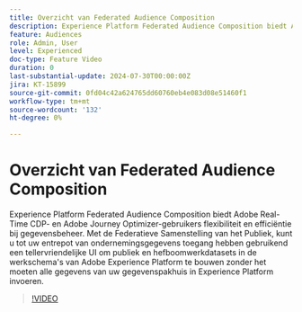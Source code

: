 ```yaml
---
title: Overzicht van Federated Audience Composition
description: Experience Platform Federated Audience Composition biedt Adobe Real-Time CDP- en Adobe Journey Optimizer-gebruikers flexibiliteit en efficiëntie bij gegevensbeheer. Met de Federatieve Samenstelling van het Publiek, kunt u tot uw entrepot van ondernemingsgegevens toegang hebben gebruikend een tellervriendelijke UI om publiek en hefboomwerkdatasets in de werkschema's van Adobe Experience Platform te bouwen zonder het moeten alle gegevens van uw gegevenspakhuis in Experience Platform invoeren.
feature: Audiences
role: Admin, User
level: Experienced
doc-type: Feature Video
duration: 0
last-substantial-update: 2024-07-30T00:00:00Z
jira: KT-15899
source-git-commit: 0fd04c42a624765dd60760eb4e083d08e51460f1
workflow-type: tm+mt
source-wordcount: '132'
ht-degree: 0%

---
```



# Overzicht van Federated Audience Composition

Experience Platform Federated Audience Composition biedt Adobe Real-Time CDP- en Adobe Journey Optimizer-gebruikers flexibiliteit en efficiëntie bij gegevensbeheer. Met de Federatieve Samenstelling van het Publiek, kunt u tot uw entrepot van ondernemingsgegevens toegang hebben gebruikend een tellervriendelijke UI om publiek en hefboomwerkdatasets in de werkschema&#39;s van Adobe Experience Platform te bouwen zonder het moeten alle gegevens van uw gegevenspakhuis in Experience Platform invoeren.

>[!VIDEO](https://video.tv.adobe.com/v/3432261/?learn=on)

